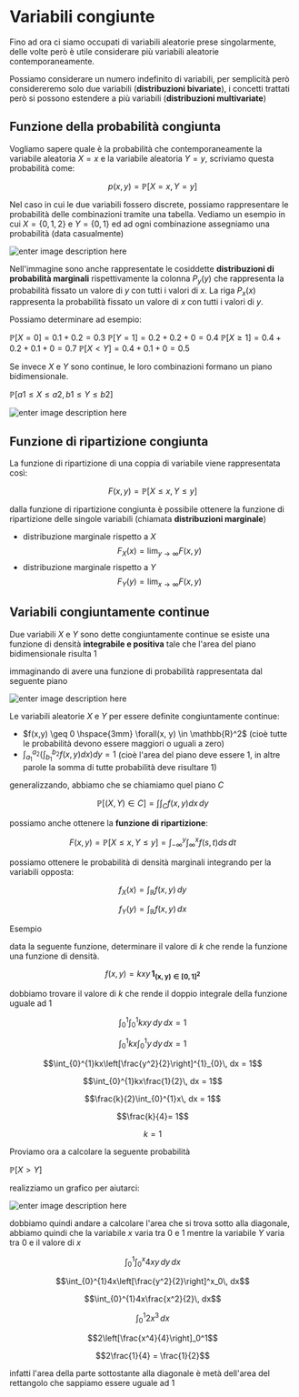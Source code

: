 ﻿# Variabili congiunte

Fino ad ora ci siamo occupati di variabili aleatorie prese singolarmente, delle volte però è utile considerare più variabili aleatorie contemporaneamente.

Possiamo considerare un numero indefinito di variabili, per semplicità però considereremo solo due variabili (**distribuzioni bivariate**), i concetti trattati però si possono estendere a più variabili (**distribuzioni multivariate**)


## Funzione della probabilità congiunta

Vogliamo sapere quale è la probabilità che contemporaneamente la variabile aleatoria $X = x$ e la variabile aleatoria $Y = y$, scriviamo questa probabilità come:

$$p(x,y) = \mathbb{P}[X=x, Y=y]$$

Nel caso in cui le due variabili fossero discrete, possiamo rappresentare le probabilità delle combinazioni tramite una tabella.
Vediamo un esempio in cui $X = \{0, 1, 2\}$ e $Y = \{0,1\}$ ed ad ogni combinazione assegniamo una probabilità (data casualmente)

![enter image description here](https://i.ibb.co/hm33fMN/image.png)

Nell'immagine sono anche rappresentate le cosiddette **distribuzioni di probabilità marginali** rispettivamente la colonna $P_y(y)$ che rappresenta la probabilità fissato un valore di $y$ con tutti i valori di $x$. La riga $P_x(x)$ rappresenta la probabilità fissato un valore di $x$ con tutti i valori di $y$.

Possiamo determinare ad esempio:

$\mathbb{P}[X = 0] = 0.1 + 0.2 = 0.3$
$\mathbb{P}[Y = 1] = 0.2 + 0.2 + 0 = 0.4$
$\mathbb{P}[X \geq 1] = 0.4 + 0.2 + 0.1 + 0 = 0.7$
$\mathbb{P}[X < Y] = 0.4 + 0.1 + 0 = 0.5$

Se invece $X$ e $Y$ sono continue, le loro combinazioni formano un piano bidimensionale.

$\mathbb{P}[a1\leq X \leq a2, b1\leq Y \leq b2]$

![enter image description here](https://i.ibb.co/bK824LZ/image.png)

## Funzione di ripartizione congiunta

La funzione di ripartizione di una coppia di variabile viene rappresentata così:

$$F(x,y) = \mathbb{P}[X \leq x, Y \leq y]$$

dalla funzione di ripartizione congiunta è possibile ottenere la funzione di ripartizione delle singole variabili (chiamata **distribuzioni marginale**)

- distribuzione marginale rispetto a $X$
	$$F_X(x) =\lim_{y \to \infty}F(x,y)$$
- distribuzione marginale rispetto a $Y$
	$$F_Y(y) =\lim_{x \to \infty}F(x,y)$$

## Variabili congiuntamente continue

Due variabili $X$ e $Y$ sono dette congiuntamente continue se esiste una funzione di densità **integrabile e positiva** tale che l'area del piano bidimensionale risulta 1

immaginando di avere una funzione di probabilità rappresentata dal seguente piano

![enter image description here](https://i.ibb.co/bK824LZ/image.png)

Le variabili aleatorie $X$ e $Y$ per essere definite congiuntamente continue:
- $f(x,y) \geq 0 \hspace{3mm} \forall(x, y) \in \mathbb{R}^2$ (cioè tutte le probabilità devono essere maggiori o uguali a zero)
- $\int_{a_1}^{a_2}\left(\int_{b_1}^{b_2} f(x, y) dx\right)dy= 1$ (cioè l'area del piano deve essere 1, in altre parole la somma di tutte probabilità deve risultare 1)

generalizzando, abbiamo che se chiamiamo quel piano $C$

$$\mathbb{P}[(X,Y) \in C] = \int\int_{C}f(x,y)dx\,dy$$

possiamo anche ottenere la **funzione di ripartizione**:

$$F(x,y) = \mathbb{P}[X \leq x, Y \leq y] = \int_{-\infty}^{y}\int_{\infty}^{x} f(s,t) ds \,dt$$

possiamo ottenere le probabilità di densità marginali integrando per la variabili opposta:

$$f_X(x) = \int_\mathbb{R}f(x,y) \, dy$$

$$f_Y(y) = \int_\mathbb{R}f(x,y) \, dx$$


Esempio

data la seguente funzione, determinare il valore di $k$ che rende la funzione una funzione di densità.

$$f(x,y) = kxy\, \bm{1_{(x,y) \in [0,1]^2}}$$

dobbiamo trovare il valore di $k$ che rende il doppio integrale della funzione uguale ad 1

$$\int_{0}^{1}\int_{0}^{1}kxy \, dy\, dx = 1$$

$$\int_{0}^{1}kx\int_{0}^{1}y \, dy\, dx = 1$$

$$\int_{0}^{1}kx\left[\frac{y^2}{2}\right]^{1}_{0}\, dx = 1$$

$$\int_{0}^{1}kx\frac{1}{2}\, dx = 1$$

$$\frac{k}{2}\int_{0}^{1}x\, dx = 1$$

$$\frac{k}{4}= 1$$

$$k = 1$$

Proviamo ora a calcolare la seguente probabilità

$\mathbb{P}[X > Y]$

realizziamo un grafico per aiutarci:

![enter image description here](https://i.ibb.co/CtLKD0J/image.png)

dobbiamo quindi andare a calcolare l'area che si trova sotto alla diagonale, abbiamo quindi che la variabile $x$ varia tra 0 e 1 mentre la variabile $Y$ varia tra 0 e il valore di $x$

$$\int_{0}^{1}\int_{0}^{x}4xy \, dy\, dx$$

$$\int_{0}^{1}4x\left[\frac{y^2}{2}\right]^x_0\, dx$$

$$\int_{0}^{1}4x\frac{x^2}{2}\, dx$$

$$\int_{0}^{1}2x^3\, dx$$

$$2\left[\frac{x^4}{4}\right]_0^1$$

$$2\frac{1}{4} = \frac{1}{2}$$

infatti l'area della parte sottostante alla diagonale è metà dell'area del rettangolo che sappiamo essere uguale ad 1
